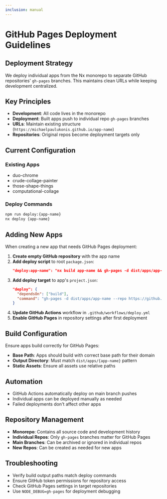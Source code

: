 ```yaml
---
inclusion: manual
---
```


# GitHub Pages Deployment Guidelines

## Deployment Strategy

We deploy individual apps from the Nx monorepo to separate GitHub repositories' `gh-pages` branches. This maintains clean URLs while keeping development centralized.

## Key Principles

- **Development**: All code lives in the monorepo
- **Deployment**: Built apps push to individual repo `gh-pages` branches  
- **URLs**: Maintain existing structure (`https://michaelpaulukonis.github.io/app-name`)
- **Repositories**: Original repos become deployment targets only

## Current Configuration

### Existing Apps
- duo-chrome
- crude-collage-painter  
- those-shape-things
- computational-collage

### Deploy Commands
```bash
npm run deploy:{app-name}
nx deploy {app-name}
```

## Adding New Apps

When creating a new app that needs GitHub Pages deployment:

1. **Create empty GitHub repository** with the app name
2. **Add deploy script** to root `package.json`:
   ```json
   "deploy:app-name": "nx build app-name && gh-pages -d dist/apps/app-name --repo https://github.com/michaelpaulukonis/app-name.git"
   ```
3. **Add deploy target** to app's `project.json`:
   ```json
   "deploy": {
     "dependsOn": ["build"],
     "command": "gh-pages -d dist/apps/app-name --repo https://github.com/michaelpaulukonis/app-name.git"
   }
   ```
4. **Update GitHub Actions** workflow in `.github/workflows/deploy.yml`
5. **Enable GitHub Pages** in repository settings after first deployment

## Build Configuration

Ensure apps build correctly for GitHub Pages:

- **Base Path**: Apps should build with correct base path for their domain
- **Output Directory**: Must match `dist/apps/{app-name}` pattern
- **Static Assets**: Ensure all assets use relative paths

## Automation

- GitHub Actions automatically deploy on main branch pushes
- Individual apps can be deployed manually as needed
- Failed deployments don't affect other apps

## Repository Management

- **Monorepo**: Contains all source code and development history
- **Individual Repos**: Only `gh-pages` branches matter for GitHub Pages
- **Main Branches**: Can be archived or ignored in individual repos
- **New Repos**: Can be created as needed for new apps

## Troubleshooting

- Verify build output paths match deploy commands
- Ensure GitHub token permissions for repository access
- Check GitHub Pages settings in target repositories
- Use `NODE_DEBUG=gh-pages` for deployment debugging